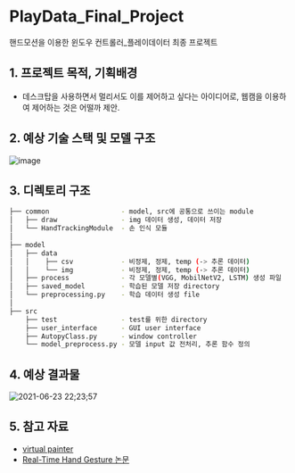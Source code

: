 # PlayData_Final_Project
핸드모션을 이용한 윈도우 컨트롤러_플레이데이터 최종 프로젝트

## 1. 프로젝트 목적, 기획배경
- 데스크탑을 사용하면서 멀리서도 이를 제어하고 싶다는 아이디어로, 웹캠을 이용하여 제어하는 것은 어떨까 제안.

## 2. 예상 기술 스택 및 모델 구조
![image](https://user-images.githubusercontent.com/71580318/123107686-b8673b00-d474-11eb-8ed6-2a24b6cd1d71.png)

## 3. 디렉토리 구조
```bash
├── common                  - model, src에 공통으로 쓰이는 module
│   ├── draw                - img 데이터 생성, 데이터 저장
│   └── HandTrackingModule  - 손 인식 모듈
│
├── model
│   ├── data
│   │    ├── csv            - 비정제, 정제, temp (-> 추론 데이터)
│   │    └── img            - 비정제, 정제, temp (-> 추론 데이터)
│   ├── process             - 각 모델별(VGG, MobilNetV2, LSTM) 생성 파일
│   ├── saved_model         - 학습된 모델 저장 directory
│   └── preprocessing.py    - 학습 데이터 생성 file
│
├── src
    ├── test                - test를 위한 directory
    ├── user_interface      - GUI user interface
    ├── AutopyClass.py      - window controller
    └── model_preprocess.py - 모델 input 값 전처리, 추론 함수 정의
```

## 4. 예상 결과물
![2021-06-23 22;23;57](https://user-images.githubusercontent.com/71580318/123104237-ba7bca80-d471-11eb-86de-1765494aaff0.PNG)
  
  
## 5. 참고 자료
- [virtual painter](https://www.youtube.com/watch?v=ZiwZaAVbXQo)
- [Real-Time Hand Gesture 논문](https://www.koreascience.or.kr/article/JAKO201919866854640.pdf)

